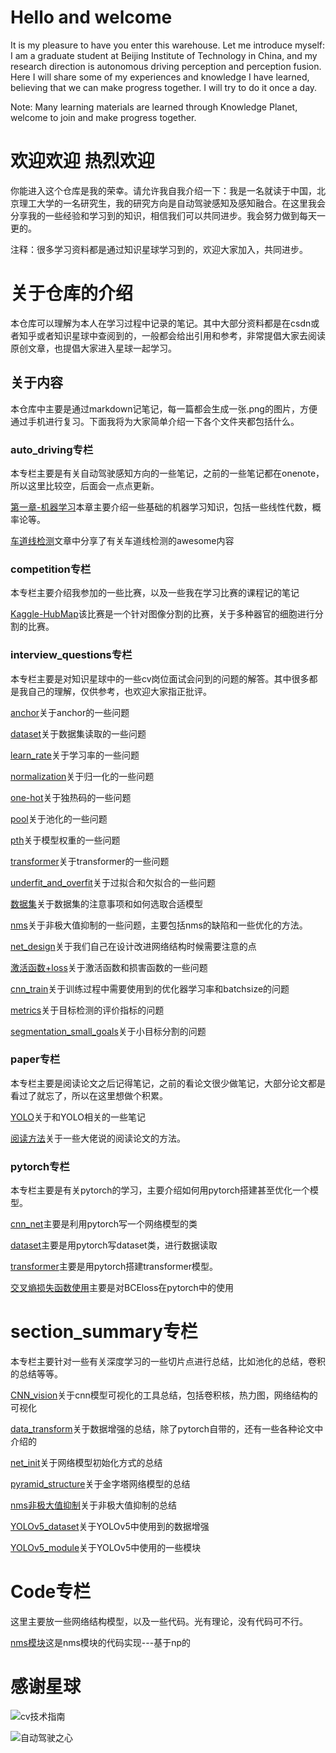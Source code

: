 # Hello and welcome
It is my pleasure to have you enter this warehouse. Let me introduce myself: I am a graduate student at Beijing Institute of Technology in China, and my research direction is autonomous driving perception and perception fusion. Here I will share some of my experiences and knowledge I have learned, believing that we can make progress together. I will try to do it once a day.

Note: Many learning materials are learned through Knowledge Planet, welcome to join and make progress together.

# 欢迎欢迎 热烈欢迎
你能进入这个仓库是我的荣幸。请允许我自我介绍一下：我是一名就读于中国，北京理工大学的一名研究生，我的研究方向是自动驾驶感知及感知融合。在这里我会分享我的一些经验和学习到的知识，相信我们可以共同进步。我会努力做到每天一更的。


注释：很多学习资料都是通过知识星球学习到的，欢迎大家加入，共同进步。


# 关于仓库的介绍
本仓库可以理解为本人在学习过程中记录的笔记。其中大部分资料都是在csdn或者知乎或者知识星球中查阅到的，一般都会给出引用和参考，非常提倡大家去阅读原创文章，也提倡大家进入星球一起学习。
## 关于内容
本仓库中主要是通过markdown记笔记，每一篇都会生成一张.png的图片，方便通过手机进行复习。下面我将为大家简单介绍一下各个文件夹都包括什么。


### auto_driving专栏
本专栏主要是有关自动驾驶感知方向的一些笔记，之前的一些笔记都在onenote，所以这里比较空，后面会一点点更新。

[第一章-机器学习](auto_driving专栏/第一章.md)本章主要介绍一些基础的机器学习知识，包括一些线性代数，概率论等。

[车道线检测](auto_driving专栏/车道线检测.md)文章中分享了有关车道线检测的awesome内容


### competition专栏
本专栏主要介绍我参加的一些比赛，以及一些我在学习比赛的课程记的笔记

[Kaggle-HubMap](competition专栏/HuBMAP/Match_summary.md)该比赛是一个针对图像分割的比赛，关于多种器官的细胞进行分割的比赛。


### interview_questions专栏
本专栏主要是对知识星球中的一些cv岗位面试会问到的问题的解答。其中很多都是我自己的理解，仅供参考，也欢迎大家指正批评。

[anchor](interview_questions专栏/anchor/第六题.md)关于anchor的一些问题

[dataset](interview_questions专栏/dataset/第一题.md)关于数据集读取的一些问题

[learn_rate](interview_questions专栏/learn_rate/第三题.md)关于学习率的一些问题

[normalization](interview_questions专栏/normalization/第七题.md)关于归一化的一些问题

[one-hot](interview_questions专栏/one-hot/第九题.md)关于独热码的一些问题

[pool](interview_questions专栏/pool/第二题.md)关于池化的一些问题

[pth](interview_questions专栏/pth/第四题.md)关于模型权重的一些问题

[transformer](interview_questions专栏/transformer/第五题.md)关于transformer的一些问题

[underfit_and_overfit](interview_questions专栏/underfit_and_overfitting/第八题.md)关于过拟合和欠拟合的一些问题

[数据集](interview_questions专栏/数据集/数据集.md)关于数据集的注意事项和如何选取合适模型

[nms](interview_questions专栏/nms非极大值抑制/nms非极大值抑制.md)关于非极大值抑制的一些问题，主要包括nms的缺陷和一些优化的方法。

[net_design](interview_questions专栏/net_design/net_design.md)关于我们自己在设计改进网络结构时候需要注意的点

[激活函数+loss](interview_questions专栏/激活函数_loss/激活函数_loss.md)关于激活函数和损害函数的一些问题

[cnn_train](interview_questions专栏/cnn_train/cnn_train.md)关于训练过程中需要使用到的优化器学习率和batchsize的问题

[metrics](interview_questions专栏/metrics/metrics.md)关于目标检测的评价指标的问题

[segmentation_small_goals](interview_questions专栏/segmentation_small_goals/small_goals.md)关于小目标分割的问题

### paper专栏
本专栏主要是阅读论文之后记得笔记，之前的看论文很少做笔记，大部分论文都是看过了就忘了，所以在这里想做个积累。

[YOLO](paper专栏/YOLO/yolo.md)关于和YOLO相关的一些笔记

[阅读方法](paper专栏/method.md)关于一些大佬说的阅读论文的方法。

### pytorch专栏
本专栏主要是有关pytorch的学习，主要介绍如何用pytorch搭建甚至优化一个模型。

[cnn_net](pytorch专栏/cnn_net.md)主要是利用pytorch写一个网络模型的类

[dataset](pytorch专栏/dataset.md)主要是用pytorch写dataset类，进行数据读取

[transformer](pytorch专栏/transformer.md)主要是用pytorch搭建transformer模型。

[交叉熵损失函数使用](pytorch专栏/交叉熵损失函数使用.md)主要是对BCEloss在pytorch中的使用


# section_summary专栏
本专栏主要针对一些有关深度学习的一些切片点进行总结，比如池化的总结，卷积的总结等等。

[CNN_vision](section_summary专栏/CNN_vision/神经网络可视化工具.md)关于cnn模型可视化的工具总结，包括卷积核，热力图，网络结构的可视化

[data_transform](section_summary专栏/data_transform/11.md)关于数据增强的总结，除了pytorch自带的，还有一些各种论文中介绍的

[net_init](section_summary专栏/net_init/init.md)关于网络模型初始化方式的总结

[pyramid_structure](section_summary专栏/pyramid_structure/金字塔结构.md)关于金字塔网络模型的总结

[nms非极大值抑制](section_summary专栏/nms非极大值抑制/nms.md)关于非极大值抑制的总结

[YOLOv5_dataset](section_summary专栏/YOLOv5_dataset/v5_dataset.md)关于YOLOv5中使用到的数据增强

[YOLOv5_module](section_summary专栏/YOLOv5_module/YOLOv5_module.md)关于YOLOv5中使用的一些模块
# Code专栏
这里主要放一些网络结构模型，以及一些代码。光有理论，没有代码可不行。

[nms模块](code专栏/nms.py)这是nms模块的代码实现---基于np的


# 感谢星球

![cv技术指南](https://github.com/mayberpf/cv_learn/blob/main/img/cv.png)

![自动驾驶之心](https://github.com/mayberpf/cv_learn/blob/main/img/auto.png)


